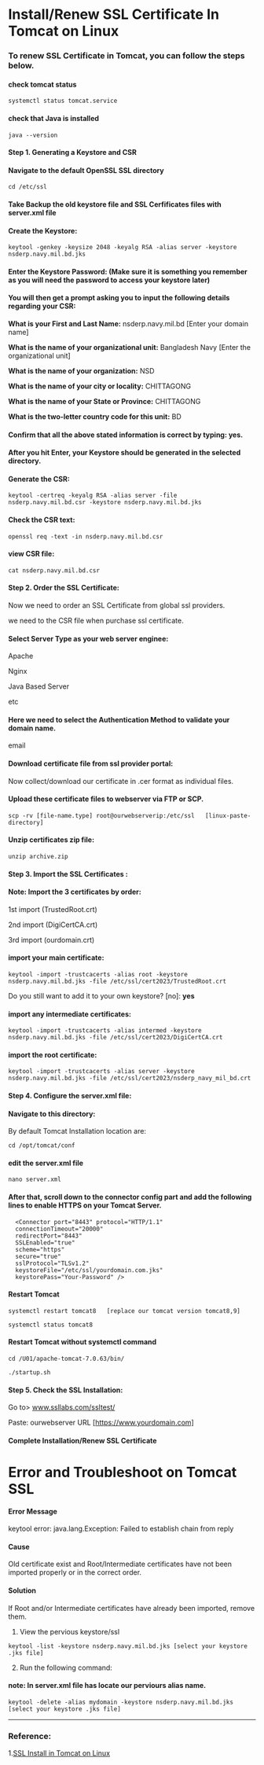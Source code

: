 #
# Install/Renew SSL Certificate In Tomcat on Linux

### To renew SSL Certificate in Tomcat, you can follow the steps below.

#### check tomcat status
~~~
systemctl status tomcat.service
~~~
#### check that Java is installed
~~~
java --version
~~~
#### Step 1. Generating a Keystore and CSR

#### Navigate to the default OpenSSL SSL directory
~~~
cd /etc/ssl
~~~
#### Take Backup the old keystore file and SSL Cerfificates files with server.xml file


#### Create the Keystore:
~~~
keytool -genkey -keysize 2048 -keyalg RSA -alias server -keystore nsderp.navy.mil.bd.jks
~~~
#### Enter the Keystore Password: (Make sure it is something you remember as you will need the password to access your keystore later)

#### You will then get a prompt asking you to input the following details regarding your CSR:

<b>What is your First and Last Name:</b> nsderp.navy.mil.bd [Enter your domain name]

<b>What is the name of your organizational unit:</b> Bangladesh Navy [Enter the organizational unit]

<b>What is the name of your organization:</b> NSD 

<b>What is the name of your city or locality:</b> CHITTAGONG

<b>What is the name of your State or Province:</b> CHITTAGONG 

<b>What is the two-letter country code for this unit:</b> BD 

#### Confirm that all the above stated information is correct by typing: yes.

#### After you hit Enter, your Keystore should be generated in the selected directory.

#### Generate the CSR: 
~~~
keytool -certreq -keyalg RSA -alias server -file nsderp.navy.mil.bd.csr -keystore nsderp.navy.mil.bd.jks
~~~
#### Check the CSR text:
~~~
openssl req -text -in nsderp.navy.mil.bd.csr 
~~~
#### view CSR file:
~~~
cat nsderp.navy.mil.bd.csr
~~~
#### Step 2. Order the SSL Certificate:
Now we need to order an SSL Certificate from global ssl providers.

we need to the CSR file when purchase ssl certificate.

#### Select Server Type as your web server enginee:
Apache

Nginx

Java Based Server

etc

#### Here we need to select the Authentication Method to validate your domain name.

email

#### Download certificate file from ssl provider portal:
Now collect/download our certificate in .cer format as individual files. 

#### Upload these certificate files to webserver via FTP or SCP.
~~~
scp -rv [file-name.type] root@ourwebserverip:/etc/ssl	[linux-paste-directory]
~~~
#### Unzip certificates zip file:
~~~
unzip archive.zip
~~~
#### Step 3. Import the SSL Certificates :

#### Note: Import the 3 certificates by order:
1st import (TrustedRoot.crt)

2nd import (DigiCertCA.crt)

3rd import (ourdomain.crt)

#### import your main certificate:
~~~
keytool -import -trustcacerts -alias root -keystore nsderp.navy.mil.bd.jks -file /etc/ssl/cert2023/TrustedRoot.crt
~~~
Do you still want to add it to your own keystore? [no]: **yes**
#### import any intermediate certificates:
~~~
keytool -import -trustcacerts -alias intermed -keystore nsderp.navy.mil.bd.jks -file /etc/ssl/cert2023/DigiCertCA.crt
~~~
#### import the root certificate:
~~~
keytool -import -trustcacerts -alias server -keystore nsderp.navy.mil.bd.jks -file /etc/ssl/cert2023/nsderp_navy_mil_bd.crt
~~~

#### Step 4. Configure the server.xml file:

#### Navigate to this directory:
By default Tomcat Installation location are:
~~~
cd /opt/tomcat/conf
~~~
#### edit the server.xml file
~~~
nano server.xml
~~~
#### After that, scroll down to the connector config part and add the following lines to enable HTTPS on your Tomcat Server.
~~~
  <Connector port="8443" protocol="HTTP/1.1"
  connectionTimeout="20000"
  redirectPort="8443"
  SSLEnabled="true"
  scheme="https"
  secure="true"
  sslProtocol="TLSv1.2"
  keystoreFile="/etc/ssl/yourdomain.com.jks"
  keystorePass="Your-Password" />
~~~

#### Restart Tomcat
~~~
systemctl restart tomcat8	[replace our tomcat version tomcat8,9]
~~~
~~~
systemctl status tomcat8
~~~
#### Restart Tomcat without systemctl command
~~~
cd /U01/apache-tomcat-7.0.63/bin/
~~~
~~~
./startup.sh
~~~
#### Step 5. Check the SSL Installation:
Go to> www.ssllabs.com/ssltest/

Paste: ourwebserver URL		[https://www.yourdomain.com]

#### Complete Installation/Renew SSL Certificate

#
# Error and Troubleshoot on Tomcat SSL


#### Error Message
keytool error: java.lang.Exception: Failed to establish chain from reply

#### Cause
Old certificate exist and Root/Intermediate certificates have not been imported properly or in the correct order.

#### Solution
If Root and/or Intermediate certificates have already been imported, remove them.

1. View the pervious keystore/ssl
~~~
keytool -list -keystore nsderp.navy.mil.bd.jks [select your keystore .jks file]
~~~
2. Run the following command:
#### note: In server.xml file has locate our perviours alias name. 
~~~
keytool -delete -alias mydomain -keystore nsderp.navy.mil.bd.jks [select your keystore .jks file]
~~~
---
### Reference:
1.[SSL Install in Tomcat on Linux ](https://www.ssltrust.com.au/help/setup-guides/apache-tomcat-ssl-install-guide)
#
